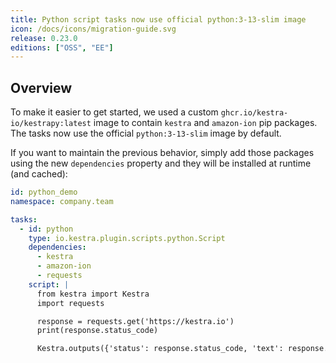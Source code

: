 ```yaml
---
title: Python script tasks now use official python:3-13-slim image
icon: /docs/icons/migration-guide.svg
release: 0.23.0
editions: ["OSS", "EE"]
---
```


## Overview

To make it easier to get started, we used a custom `ghcr.io/kestra-io/kestrapy:latest` image to contain `kestra` and `amazon-ion` pip packages. The tasks now use the official `python:3-13-slim` image by default. 

If you want to maintain the previous behavior, simply add those packages using the new `dependencies` property and they will be installed at runtime (and cached):

```yaml
id: python_demo
namespace: company.team

tasks:
  - id: python
    type: io.kestra.plugin.scripts.python.Script
    dependencies:
      - kestra
      - amazon-ion
      - requests
    script: |
      from kestra import Kestra
      import requests

      response = requests.get('https://kestra.io')
      print(response.status_code)

      Kestra.outputs({'status': response.status_code, 'text': response.text})
```
